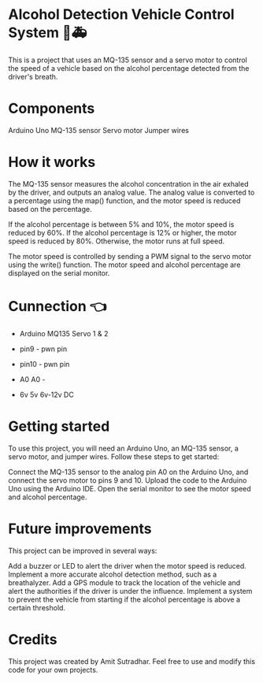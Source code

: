 # Alcohol Detection Vehicle Control System 🚗🚑
This is a project that uses an MQ-135 sensor and a servo motor to control the speed of a vehicle based on the alcohol percentage detected from the driver's breath.

# Components
Arduino Uno
MQ-135 sensor
Servo motor
Jumper wires

# How it works
The MQ-135 sensor measures the alcohol concentration in the air exhaled by the driver, and outputs an analog value. The analog value is converted to a percentage using the map() function, and the motor speed is reduced based on the percentage.

If the alcohol percentage is between 5% and 10%, the motor speed is reduced by 60%. If the alcohol percentage is 12% or higher, the motor speed is reduced by 80%. Otherwise, the motor runs at full speed.

The motor speed is controlled by sending a PWM signal to the servo motor using the write() function. The motor speed and alcohol percentage are displayed on the serial monitor.

# Cunnection 👈

-   Arduino                        MQ135                   Servo 1 & 2

-   pin9                            -                      pwn pin

-   pin10                           -                      pwn pin

-    A0                             A0                        -

-    6v                             5v                     6v-12v DC     

# Getting started
To use this project, you will need an Arduino Uno, an MQ-135 sensor, a servo motor, and jumper wires. Follow these steps to get started:

Connect the MQ-135 sensor to the analog pin A0 on the Arduino Uno, and connect the servo motor to pins 9 and 10.
Upload the code to the Arduino Uno using the Arduino IDE.
Open the serial monitor to see the motor speed and alcohol percentage.

# Future improvements
This project can be improved in several ways:

Add a buzzer or LED to alert the driver when the motor speed is reduced.
Implement a more accurate alcohol detection method, such as a breathalyzer.
Add a GPS module to track the location of the vehicle and alert the authorities if the driver is under the influence.
Implement a system to prevent the vehicle from starting if the alcohol percentage is above a certain threshold.

# Credits
This project was created by Amit Sutradhar. Feel free to use and modify this code for your own projects.




